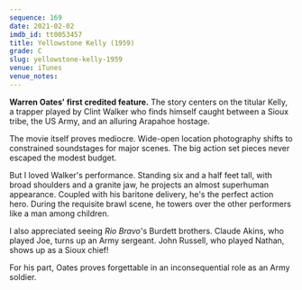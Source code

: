 ```yaml
---
sequence: 169
date: 2021-02-02
imdb_id: tt0053457
title: Yellowstone Kelly (1959)
grade: C
slug: yellowstone-kelly-1959
venue: iTunes
venue_notes:
---
```


**Warren Oates' first credited feature.** The story centers on the titular Kelly, a trapper played by Clint Walker who finds himself caught between a Sioux tribe, the US Army, and an alluring Arapahoe hostage.

<!-- end -->

The movie itself proves mediocre. Wide-open location photography shifts to constrained soundstages for major scenes. The big action set pieces never escaped the modest budget.

But I loved Walker's performance. Standing six and a half feet tall, with broad shoulders and a granite jaw, he projects an almost superhuman appearance. Coupled with his baritone delivery, he's the perfect action hero. During the requisite brawl scene, he towers over the other performers like a man among children.

I also appreciated seeing <span data-imdb-id="tt0053221">_Rio Bravo_</span>'s Burdett brothers. Claude Akins, who played Joe, turns up an Army sergeant. John Russell, who played Nathan, shows up as a Sioux chief!

For his part, Oates proves forgettable in an inconsequential role as an Army soldier.
